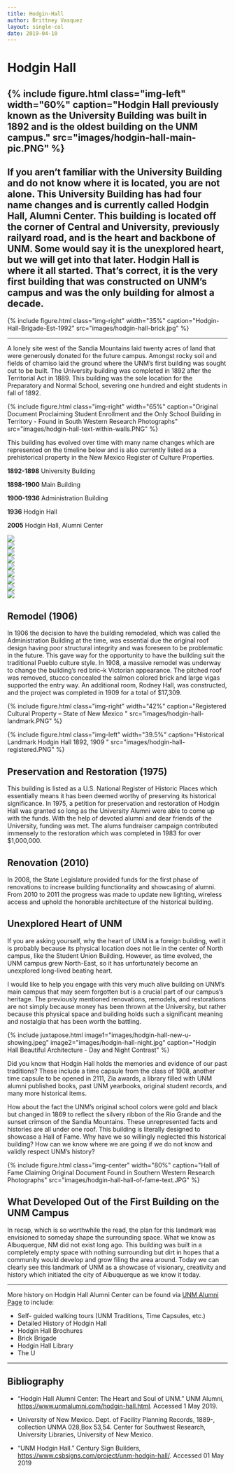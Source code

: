 ```yaml
---
title: Hodgin-Hall
author: Brittney Vasquez
layout: single-col
date: 2019-04-10
---
```


# **Hodgin Hall** 

{% include figure.html class="img-left" width="60%" caption="Hodgin Hall previously known as the University Building was built in 1892 and is the oldest building on the UNM campus." src="images/hodgin-hall-main-pic.PNG" %}
---
If you aren’t familiar with the University Building and do not know where it is located, you are not alone. This University Building has had four name changes and is currently called Hodgin Hall, Alumni Center. This building is located off the corner of Central and University, previously railyard road, and is the heart and backbone of UNM. Some would say it is the unexplored heart, but we will get into that later. Hodgin Hall is where it all started. That’s correct, it is the very first building that was constructed on UNM’s campus and was the only building for almost a decade.
---
{% include figure.html class="img-right" width="35%" caption="Hodgin-Hall-Brigade-Est-1992" src="images/hodgin-hall-brick.jpg" %}

---
A lonely site west of the Sandia Mountains laid twenty acres of land that were generously donated for the future campus.  Amongst rocky soil and fields of chamiso laid the ground where the UNM’s first building was sought out to be built. The University building was completed in 1892 after the Territorial Act in 1889. This building was the sole location for the Preparatory and Normal School, severing one hundred and eight students in fall of 1892.

{% include figure.html class="img-right" width="65%" caption="Original Document Proclaiming Student Enrollment and the Only School Building in Territory - Found in South Western Research Photographs" src="images/hodgin-hall-text-within-walls.PNG" %}

This building has evolved over time with many name changes which are represented on the timeline below and is also currently listed as a prehistorical property in the New Mexico Register of Culture Properties.

**1892-1898**     University Building

**1898-1900** 	  Main Building

**1900-1936**   	Administration Building

**1936**      	  Hodgin Hall

**2005**      	  Hodgin Hall, Alumni Center

<div class="carousel">
  <div><img src="{{ site.baseurl }}/essays/images/hodgin-hall-weeds.PNG"/></div>
  <div><img src="{{ site.baseurl }}/essays/images/hodgin-hall-roof.PNG"/></div>
  <div><img src="{{ site.baseurl }}/essays/images/hodgin-hall-blue-print.PNG"/></div>
  <div><img src="{{ site.baseurl }}/essays/images/hodgin-hall-parking-in-front.PNG"/></div>
  <div><img src="{{ site.baseurl }}/essays/images/hodgin-hall-side1.PNG"/></div>
  <div><img src="{{ site.baseurl }}/essays/images/hodgin-hall-front.PNG"/></div>
  <div><img src="{{ site.baseurl }}/essays/images/hodgin-hall-side3.PNG"/></div>
  <div><img src="{{ site.baseurl }}/essays/images/hodgin-hall-roadview.PNG"/></div>
  <div><img src="{{ site.baseurl }}/essays/images/hodgin-hall-old-painting.jpg"/></div>
</div>

## Remodel (1906)
In 1906 the decision to have the building remodeled, which was called the Administration Building at the time, was essential due the original roof design having poor structural integrity and was foreseen to be problematic in the future. This gave way for the opportunity to have the building suit the traditional Pueblo culture style. In 1908, a massive remodel was underway to change the building’s red bric–k Victorian appearance. The pitched roof was removed, stucco concealed the salmon colored brick and large vigas supported the entry way. An additional room, Rodney Hall, was constructed, and the project was completed in 1909 for a total of $17,309.  

{% include figure.html class="img-right" width="42%" caption="Registered Cultural Property – State of New Mexico " src="images/hodgin-hall-landmark.PNG" %}

{% include figure.html class="img-left" width="39.5%" caption="Historical Landmark Hodgin Hall 1892, 1909 " src="images/hodgin-hall-registered.PNG" %}

## Preservation and Restoration (1975)
This building is listed as a U.S. National Register of Historic Places which essentially means it has been deemed worthy of preserving its historical significance. In 1975, a petition for preservation and restoration of Hodgin Hall was granted so long as the University Alumni were able to come up with the funds. With the help of devoted alumni and dear friends of the University, funding was met. The alums fundraiser campaign contributed immensely to the restoration which was completed in 1983 for over $1,000,000.
 
## Renovation (2010)
In 2008, the State Legislature provided funds for the first phase of renovations to increase building functionality and showcasing of alumni. From 2010 to 2011 the progress was made to update new lighting, wireless access and uphold the honorable architecture of the historical building.

## Unexplored Heart of UNM
If you are asking yourself, why the heart of UNM is a foreign building, well it is probably because its physical location does not lie in the center of North campus, like the Student Union Building. However, as time evolved, the UNM campus grew North-East, so it has unfortunately become an unexplored long-lived beating heart.

I would like to help you engage with this very much alive building on UNM’s main campus that may seem forgotten but is a crucial part of our campus’s heritage. The previously mentioned renovations, remodels, and restorations are not simply because money has been thrown at the University, but rather because this physical space and building holds such a significant meaning and nostalgia that has been worth the battling.


{% include juxtapose.html
image1="images/hodgin-hall-new-u-showing.jpeg"
image2="images/hodgin-hall-night.jpg"
caption="Hodgin Hall Beautiful Architecture - Day and Night Contrast"
%}

Did you know that Hodgin Hall holds the memories and evidence of our past traditions? These include a time capsule from the class of 1908, another time capsule to be opened in 2111, Zia awards, a library filled with UNM alumni published books, past UNM yearbooks, original student records, and many more historical items.

How about the fact the UNM’s original school colors were gold and black but changed in 1869 to reflect the silvery ribbon of the Rio Grande and the sunset crimson of the Sandia Mountains. These unrepresented facts and histories are all under one roof.
This building is literally designed to showcase a Hall of Fame.  Why have we so willingly neglected this historical building? How can we know where we are going if we do not know and validly respect UNM’s history?

{% include figure.html class="img-center" width="80%" caption="Hall of Fame Claiming Original Document Found in Southern Western Research Photographs" src="images/hodgin-hall-hall-of-fame-text.JPG" %}

## What Developed Out of the First Building on the UNM Campus
In recap, which is so worthwhile the read, the plan for this landmark was envisioned to someday shape the surrounding space. What we know as Albuquerque, NM did not exist long ago. This building was built in a completely empty space with nothing surrounding but dirt in hopes that a community would develop and grow filing the area around. Today we can clearly see this landmark of UNM as a showcase of visionary, creativity and history which initiated the city of Albuquerque as we know it today.

---


More history on Hodgin Hall Alumni Center can be found via [UNM Alumni Page](https://www.unmalumni.com/hodgin-hall.html) to include:
- Self- guided walking tours (UNM Traditions, Time Capsules, etc.)  
- Detailed History of Hodgin Hall 
- Hodgin Hall Brochures 
- Brick Brigade 
- Hodgin Hall Library 
- The U 

---

## Bibliography

- “Hodgin Hall Alumni Center: The Heart and Soul of UNM.” UNM Alumni, 
	 https://www.unmalumni.com/hodgin-hall.html. Accessed 1 May 2019. 

- University of New Mexico. Dept. of Facility Planning Records, 1889-, collection UNMA 028,Box 	53,54. Center for Southwest Research, University Libraries, University of New Mexico.

- “UNM Hodgin Hall.” Century Sign Builders,
	https://www.csbsigns.com/project/unm-hodgin-hall/. Accessed 01 May 2019


